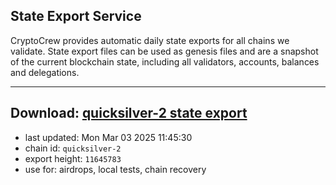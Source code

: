 ## State Export Service
CryptoCrew provides automatic daily state exports for all chains we validate. State export files can be used as genesis files and are a snapshot of the current blockchain state, including all validators, accounts, balances and delegations.

---
**Download: [quicksilver-2 state export](https://dl-eu2.ccvalidators.com/SERVICE/quicksilver/quicksilver-2_export_11645783.json)**
---

- last updated: Mon Mar 03 2025 11:45:30
- chain id: `quicksilver-2`
- export height: `11645783`
- use for: airdrops, local tests, chain recovery
